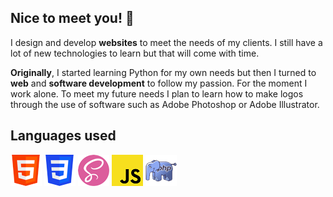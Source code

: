 ## Nice to meet you! 👋

<!--
**carl-fg/carl-fg** is a ✨ _special_ ✨ repository because its `README.md` (this file) appears on your GitHub profile.

Here are some ideas to get you started:

- 🔭 I’m currently working on ...
- 🌱 I’m currently learning ...
- 👯 I’m looking to collaborate on ...
- 🤔 I’m looking for help with ...
- 💬 Ask me about ...
- 📫 How to reach me: ...
- 😄 Pronouns: ...
- ⚡ Fun fact: ...
-->

I design and develop **websites** to meet the needs of my clients. I still have a lot of new technologies to learn but that will come with time.

**Originally**, I started learning Python for my own needs but then I turned to **web** and **software development** to follow my passion. For the moment I work alone. To meet my future needs I plan to learn how to make logos through the use of software such as Adobe Photoshop or Adobe Illustrator.

## Languages used

![html](https://github.com/carl-fg/carl-fg/blob/main/img/html.png) ![css](https://github.com/carl-fg/carl-fg/blob/main/img/css.png) ![sass](https://github.com/carl-fg/carl-fg/blob/main/img/sass.png) ![js](https://github.com/carl-fg/carl-fg/blob/main/img/js.png) ![php](https://github.com/carl-fg/carl-fg/blob/main/img/php.png)
